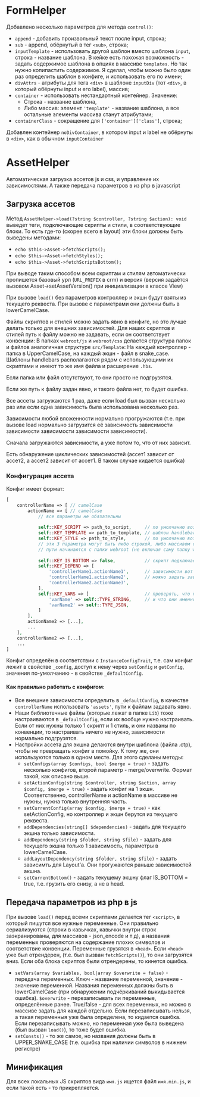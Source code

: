 # FormHelper
Добавлено несколько параметров для метода `control()`:
 * `append` - добавить произвольный текст после input, строка;
 * `sub` - append, обёрнутый в тег `<sub>`, строка;
 * `inputTemplate` - использовать другой шаблон вместо шаблона `input`, строка - название шаблона.
 В кейке есть похожая возможность - задать содержимое шаблона в опциях в массиве `templates`.
 Но так нужно копипастить содержимое.
 Я сделал, чтобы можно было один раз определить шаблон в конфиге, и использовать его по имени;
 * `divAttrs` - атрибуты для тега `<div>` в шаблоне `inputDiv` (тот `<div>`, в который обёрнуты input и его label), массив;
 * `container` - использовать нестандартный контейнер. Значение:
	 * Строка - название шаблона,
	 * Либо массив: элемент `'template'` - название шаблона, а все остальные элементы массива станут атрибутами;
 * `containerClass` - сокращение для `['container']['class']`, строка;

Добавлен контейнер `noDivContainer`, в котором input и label не обёрнуты в `<div>`, как в обычном `inputContainer` 
	 

# AssetHelper
Автоматическая загрузка ассетов js и css, и управление их зависимостями.
А также передача параметров в из php в javascript

## Загрузка ассетов
Метод `AssetHelper->load(?string $controller, ?string $action): void` выведет теги, подключающие скрипты и стили, в соответствующие блоки.
То есть где-то (скорее всего в layout) эти блоки должны быть выведены методами:
 * `echo $this->Asset->fetchScripts();`
 * `echo $this->Asset->fetchStyles();`
 * `echo $this->Asset->fetchScriptsBottom();`

При выводе таким способом всем скриптам и стилям автоматически пропишется базовый урл (`URL_PREFIX` в crm) и версия (версия задаётся вызовом Asset->setAssetVersion() при инициализации в классе View)
 
При вызове `load()` без параметров контроллер и экшн будут взяты из текущего реквеста.
При вызове с параметрами они должны быть в lowerCamelCase.

Файлы скриптов и стилей можно задать явно в конфиге, но это лучше делать только для внешних зависимостей.
Для наших скриптов и стилей путь к файлу можно не задавать, если он соответствует конвенции:
В папках `webroot/js` и `webroot/css` делается структура папок и файлов аналогичная структуре `src/Template`:
На каждый контроллер - папка в UpperCamelCase, на каждый экшн - файл в snake_case.
Шаблоны handlebars располагаются рядом с использующими их скриптами и имеют то же имя файла и расширение `.hbs`.

Если папка или файл отсутствуют, то они просто не подгрузятся.

Если же путь к файлу задан явно, и такого файла нет, то будет ошибка.

Все ассеты загружаются 1 раз, даже если load был вызван несколько раз или если одна зависимость была использована несколько раз.

Зависимости любой вложенности нормально прогружаются (т.е. при вызове load нормально загрузится её зависимость зависимости зависимости зависимости зависимости зависимости).

Сначала загружаются зависимости, а уже потом то, что от них зависит.

Есть обнаружение циклических зависимостей (ассет1 зависит от ассет2, а ассет2 зависит от ассет1. В таком случае кидается ошибка)

### Конфигурация ассета
Конфиг имеет формат:

```php
[
	controllerName => [ // camelCase
		actionName => [ // camelCase
			// все параметры не обязательны
		
			self::KEY_SCRIPT => path_to_script,     // по умолчанию возьмётся controllerName/actionName
			self::KEY_TEMPLATE => path_to_template, // шаблон handlebars, по умолчанию возьмётся controllerName/actionName
			self::KEY_STYLE => path_to_style,       // по умолчанию возьмётся controllerName/actionName
			// эти 3 параметра могут быть либо строкой, либо массивом строк для загрузки нескольких файлов сразу
			// пути начинаются с папки webroot (не включая саму папку webroot) без слеша в начале
			
			self::KEY_IS_BOTTOM => false,           // скрипт подключается внизу body или в head. По умолчанию = false, т.е. head
			self::KEY_DEPEND => [
				'controllerName1.actionName1',		// зависимости вот в таком формате
				'controllerName1.actionName2',		// можно задать зависимость на ассет, не определённый в конфиге, если его файлы соответствуют конвенции именования
				'controllerName2.actionName3',
			],
			self::KEY_VARS => [						// проверять, что нужные переменные переданы в js 
				'varName' => self::TYPE_STRING,		// и что они именно такого типа
				'varName2' => self::TYPE_JSON,
			]
		],
		actionName2 => [...],
		...
	],
	controllerName2 => [...],
	...
]
```

Конфиг определён в соответствии с `InstanceConfigTrait`, т.е. сам конфиг лежит в свойстве `_config`, доступ к нему через `setConfig` и `getConfig`, значения по-умолчанию - в свойстве `_defaultConfig`.

#### Как правильно работать с конфигом:
* Все внешние зависимости определить в `_defaultConfig`, в качестве `controllerName` использовать `'assets'`, пути к файлам задавать явно.
* Наши библиотечные файлы (которые лежат в папке `Lib`) тоже настраиваются в `_defaultConfig`, если их вообще нужно настраивать. 
Если от них нужны только 1 скрипт и 1 стиль, и они названы по конвенции, то настраивать ничего не нужно, зависимости нормально подгрузятся. 
* Настройки ассета для экшна делаются внутри шаблона (файла .ctp), чтобы не превращать конфиг в помойку. К тому же, они используются только в одном месте.
Для этого сделаны методы:
  * `setConfigs(array $configs, bool $merge = true)` - задать несколько конфигов, второй параметр - merge/overwrite. Формат такой, как описано выше.
  * `setActionConfig(string $controller, string $action, array $config, $merge = true)` - задать конфиг на 1 экшн. Соответственно, controllerName и actionName в массиве не нужны, нужна только внутренняя часть. 
  * `setCurrentConfig(array $config, $merge = true)` - как setActionConfig, но контроллер и экшн берутся из текущего реквеста.
  * `addDependencies(string[] $dependencies)` - задать для текущего экшна только зависимости.
  * `addDependency(string $folder, string $file)` - задать для текущего экшна только 1 зависимость, параметры в lowerCamelCase.
  * `addLayoutDependency(string $folder, string $file)` - задать зависимть для Layout'а. Они прогужаются раньше зависимостей акшна.
  * `setCurrentBottom()` - задать текущему экшну флаг IS_BOTTOM = true, т.е. грузить его снизу, а не в head.

## Передача параметров из php в js
При вызове `load()` перед всеми скриптами делается тег `<script>`, в который пишутся все нужные переменные.
Они правильно сериализуются (строки в кавычках, кавычки внутри строк заэкранированы, для массивов - json_encode и т д), а названия переменных проверяются на содержание плохих символов и соответствие конвенции.
Переменные грузятся в `<head>`. Если `<head>` уже был отрендерен, (т.е. был вызван `fetchScripts()`), то они загрузятся вниз. Если оба блока скриптов были отрендерены, то кинется ошибка.

* `setVars(array $variables, bool|array $overwrite = false)` - передача переменных. 
Ключ - название переменной, значение - значение переменной.
Названия переменных должны быть в lowerCamelCase (при обнаружении подчёркиваний выкидывается ошибка).
`$overwrite` - перезаписывать ли переменные, определённые ранее. True/false - для всех переменных, но можно в массиве задать для каждой отдельно.
Если перезаписывать нельзя, а такая переменныя уже была определена, то кидается ошибка.
Если перезаписывать можно, но переменная уже была выведена (был вызван `load()`), то тоже будет ошибка.
* `setConsts()` - то же самое, но названия должны быть в UPPER_SNAKE_CASE (т.е. ошибка при наличии символов в нижнем регистре)

## Минификация
Для всех локальных JS скриптов вида ```имя.js``` ищется файл ```имя.min.js```, и если такой есть - то прикрепляется. 